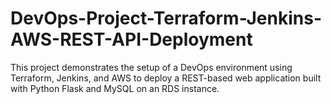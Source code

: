 # DevOps-Project-Terraform-Jenkins-AWS-REST-API-Deployment
This project demonstrates the setup of a DevOps environment using Terraform, Jenkins, and AWS to deploy a REST-based web application built with Python Flask and MySQL on an RDS instance.
